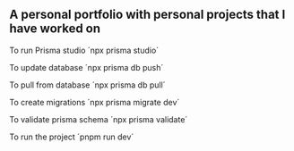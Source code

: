 ## A personal portfolio with personal projects that I have worked on

To run Prisma studio
´npx prisma studio´

To update database
´npx prisma db push´

To pull from database
´npx prisma db pull´

To create migrations
´npx prisma migrate dev´

To validate prisma schema
´npx prisma validate´

To run the project
´pnpm run dev´
